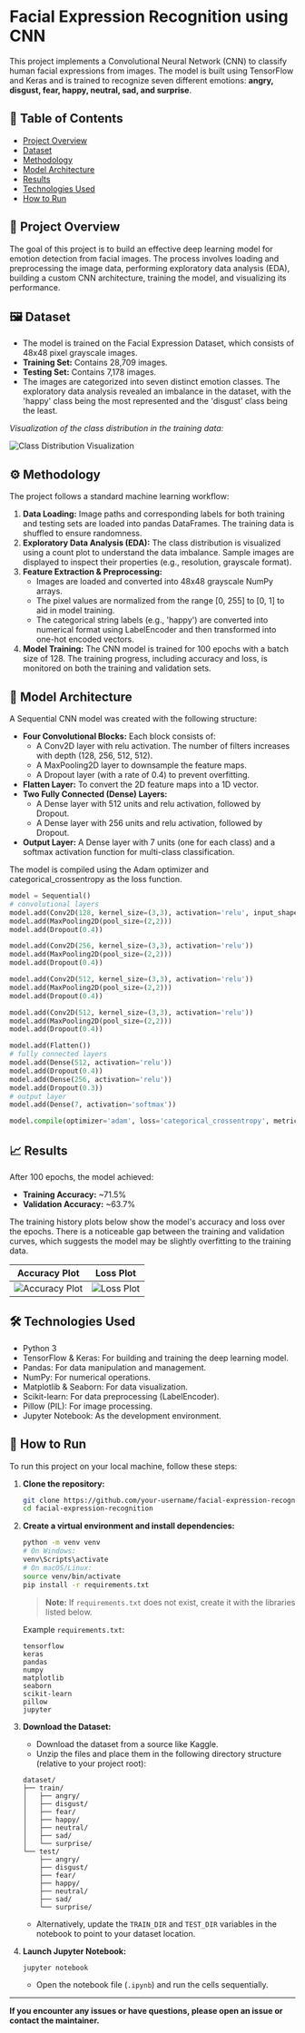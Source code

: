 # Facial Expression Recognition using CNN

This project implements a Convolutional Neural Network (CNN) to classify human facial expressions from images. The model is built using TensorFlow and Keras and is trained to recognize seven different emotions: **angry, disgust, fear, happy, neutral, sad, and surprise**.

## 📝 Table of Contents
- [Project Overview](#project-overview)
- [Dataset](#dataset)
- [Methodology](#methodology)
- [Model Architecture](#model-architecture)
- [Results](#results)
- [Technologies Used](#technologies-used)
- [How to Run](#how-to-run)

## 🧐 Project Overview
The goal of this project is to build an effective deep learning model for emotion detection from facial images. The process involves loading and preprocessing the image data, performing exploratory data analysis (EDA), building a custom CNN architecture, training the model, and visualizing its performance.

## 🖼️ Dataset
- The model is trained on the Facial Expression Dataset, which consists of 48x48 pixel grayscale images.
- **Training Set:** Contains 28,709 images.
- **Testing Set:** Contains 7,178 images.
- The images are categorized into seven distinct emotion classes. The exploratory data analysis revealed an imbalance in the dataset, with the 'happy' class being the most represented and the 'disgust' class being the least.

*Visualization of the class distribution in the training data:*

![Class Distribution Visualization](https://via.placeholder.com/600x400?text=Class+Distribution+Visualization)

## ⚙️ Methodology
The project follows a standard machine learning workflow:

1. **Data Loading:** Image paths and corresponding labels for both training and testing sets are loaded into pandas DataFrames. The training data is shuffled to ensure randomness.
2. **Exploratory Data Analysis (EDA):** The class distribution is visualized using a count plot to understand the data imbalance. Sample images are displayed to inspect their properties (e.g., resolution, grayscale format).
3. **Feature Extraction & Preprocessing:**
    - Images are loaded and converted into 48x48 grayscale NumPy arrays.
    - The pixel values are normalized from the range [0, 255] to [0, 1] to aid in model training.
    - The categorical string labels (e.g., 'happy') are converted into numerical format using LabelEncoder and then transformed into one-hot encoded vectors.
4. **Model Training:** The CNN model is trained for 100 epochs with a batch size of 128. The training progress, including accuracy and loss, is monitored on both the training and validation sets.

## 🧠 Model Architecture
A Sequential CNN model was created with the following structure:

- **Four Convolutional Blocks:** Each block consists of:
    - A Conv2D layer with relu activation. The number of filters increases with depth (128, 256, 512, 512).
    - A MaxPooling2D layer to downsample the feature maps.
    - A Dropout layer (with a rate of 0.4) to prevent overfitting.
- **Flatten Layer:** To convert the 2D feature maps into a 1D vector.
- **Two Fully Connected (Dense) Layers:**
    - A Dense layer with 512 units and relu activation, followed by Dropout.
    - A Dense layer with 256 units and relu activation, followed by Dropout.
- **Output Layer:** A Dense layer with 7 units (one for each class) and a softmax activation function for multi-class classification.

The model is compiled using the Adam optimizer and categorical_crossentropy as the loss function.

```python
model = Sequential()
# convolutional layers
model.add(Conv2D(128, kernel_size=(3,3), activation='relu', input_shape=(48,48,1)))
model.add(MaxPooling2D(pool_size=(2,2)))
model.add(Dropout(0.4))

model.add(Conv2D(256, kernel_size=(3,3), activation='relu'))
model.add(MaxPooling2D(pool_size=(2,2)))
model.add(Dropout(0.4))

model.add(Conv2D(512, kernel_size=(3,3), activation='relu'))
model.add(MaxPooling2D(pool_size=(2,2)))
model.add(Dropout(0.4))

model.add(Conv2D(512, kernel_size=(3,3), activation='relu'))
model.add(MaxPooling2D(pool_size=(2,2)))
model.add(Dropout(0.4))

model.add(Flatten())
# fully connected layers
model.add(Dense(512, activation='relu'))
model.add(Dropout(0.4))
model.add(Dense(256, activation='relu'))
model.add(Dropout(0.3))
# output layer
model.add(Dense(7, activation='softmax'))

model.compile(optimizer='adam', loss='categorical_crossentropy', metrics=['accuracy'])
```

## 📈 Results
After 100 epochs, the model achieved:
- **Training Accuracy:** ~71.5%
- **Validation Accuracy:** ~63.7%

The training history plots below show the model's accuracy and loss over the epochs. There is a noticeable gap between the training and validation curves, which suggests the model may be slightly overfitting to the training data.

| Accuracy Plot | Loss Plot |
|--------------|-----------|
| ![Accuracy Plot](https://via.placeholder.com/300x200?text=Accuracy+Plot) | ![Loss Plot](https://via.placeholder.com/300x200?text=Loss+Plot) |

## 🛠️ Technologies Used
- Python 3
- TensorFlow & Keras: For building and training the deep learning model.
- Pandas: For data manipulation and management.
- NumPy: For numerical operations.
- Matplotlib & Seaborn: For data visualization.
- Scikit-learn: For data preprocessing (LabelEncoder).
- Pillow (PIL): For image processing.
- Jupyter Notebook: As the development environment.

## 🚀 How to Run
To run this project on your local machine, follow these steps:

1. **Clone the repository:**
   ```bash
   git clone https://github.com/your-username/facial-expression-recognition.git
   cd facial-expression-recognition
   ```
2. **Create a virtual environment and install dependencies:**
   ```bash
   python -m venv venv
   # On Windows:
   venv\Scripts\activate
   # On macOS/Linux:
   source venv/bin/activate
   pip install -r requirements.txt
   ```
   > **Note:** If `requirements.txt` does not exist, create it with the libraries listed below.

   Example `requirements.txt`:
   ```
   tensorflow
   keras
   pandas
   numpy
   matplotlib
   seaborn
   scikit-learn
   pillow
   jupyter
   ```

3. **Download the Dataset:**
   - Download the dataset from a source like Kaggle.
   - Unzip the files and place them in the following directory structure (relative to your project root):

   ```
   dataset/
   ├── train/
   │   ├── angry/
   │   ├── disgust/
   │   ├── fear/
   │   ├── happy/
   │   ├── neutral/
   │   ├── sad/
   │   └── surprise/
   └── test/
       ├── angry/
       ├── disgust/
       ├── fear/
       ├── happy/
       ├── neutral/
       ├── sad/
       └── surprise/
   ```
   - Alternatively, update the `TRAIN_DIR` and `TEST_DIR` variables in the notebook to point to your dataset location.

4. **Launch Jupyter Notebook:**
   ```bash
   jupyter notebook
   ```
   - Open the notebook file (`.ipynb`) and run the cells sequentially.

---

**If you encounter any issues or have questions, please open an issue or contact the maintainer.**
